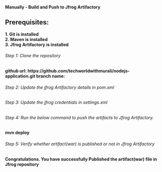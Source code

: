 <b>Manually - Build and Push to Jfrog Artifactory</b>

<h2>Prerequisites:</h2>
  <b>1. Git is installed</b><br>
  <b>2. Maven is installed</b><br>
  <b>3. Jfrog Artifactory is installed<b><br>

  <h6>Step 1: Clone the repository</h6>
github url: https://github.com/techworldwithmurali/nodejs-application.git
          branch name:

<h6>Step 2: Update the jfrog Artifactory details in pom.xml</h6>
<h6>Step 3: Update the jfrog credentials in settings.xml</h6>
<h6>Step 4: Run the below command to push the artifacts to Jfrog Artifactory.</h6>
mvn deploy
<h6>Step 5: Verify whether artifact(war) is published or not in Jfrog Artifactory</h6>

Congratulations. You have successfully Published the artifact(war) file in Jfrog repository
